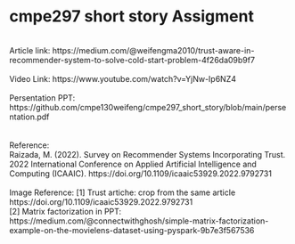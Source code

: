 # cmpe297 short story Assigment </br>
</br>
Article link: https://medium.com/@weifengma2010/trust-aware-in-recommender-system-to-solve-cold-start-problem-4f26da09b9f7
</br>
</br>
Video Link: https://www.youtube.com/watch?v=YjNw-Ip6NZ4 </br>

</br>
Persentation PPT: https://github.com/cmpe130weifeng/cmpe297_short_story/blob/main/persentation.pdf </br>

</br>
</br>
Reference: </br>
Raizada, M. (2022). Survey on Recommender Systems Incorporating Trust. 2022 International Conference on Applied Artificial Intelligence and Computing (ICAAIC). https://doi.org/10.1109/icaaic53929.2022.9792731 </br>
</br>
Image Reference: 
[1] Trust artiche: crop from the same article https://doi.org/10.1109/icaaic53929.2022.9792731 </br>
[2] Matrix factorization in PPT: https://medium.com/@connectwithghosh/simple-matrix-factorization-example-on-the-movielens-dataset-using-pyspark-9b7e3f567536
</br>
